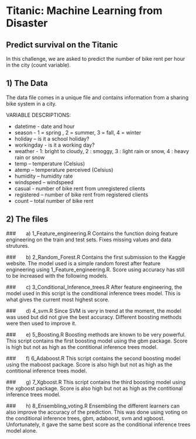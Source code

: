 # Titanic: Machine Learning from Disaster
## Predict survival on the Titanic 

In this challenge, we are asked to predict the number of bike rent per hour in the city (count variable). 

## 1) The Data
The data file comes in a unique file and contains information from a sharing bike system in a city.

VARIABLE DESCRIPTIONS:
* datetime - date and hour
* season - 1 = spring , 2 = summer, 3 = fall, 4 = winter
* holiday – is it a school holiday?
* workingday - is it a working day?
* weather - 1: bright to cloudy, 2 : smoggy, 3 : light rain or snow, 4 : heavy rain or snow 
* temp – temperature (Celsius) 
* atemp – temperature perceived (Celsius) 
* humidity – humidity rate 
* windspeed – windspeed 
* casual - number of bike rent from unregistered clients
* registered – number of bike rent from registered clients 
* count – total number of bike rent


## 2) The files

###&nbsp;&nbsp;&nbsp;&nbsp;&nbsp;&nbsp; a) 1_Feature_engineering.R
Contains the function doing feature engineering on the train and test sets. Fixes missing values and data strutures.

###&nbsp;&nbsp;&nbsp;&nbsp;&nbsp;&nbsp; b) 2_Random_Forest.R
Contains the first submission to the Kaggle website. The model used is a simple random forest after feature engineering using 1_Feature_engineering.R. Score using accuracy has still to be increased with the following models. 

###&nbsp;&nbsp;&nbsp;&nbsp;&nbsp;&nbsp; c) 3_Conditional_Inference_trees.R
After feature engineering, the model used in this script is the conditional inference trees model. This is what gives the current most highest score. 

###&nbsp;&nbsp;&nbsp;&nbsp;&nbsp;&nbsp; d) 4_svm.R
Since SVM is very in trend at the moment, the model was used but did not give the best accuracy. Different boosting methods were then used to improve it.

###&nbsp;&nbsp;&nbsp;&nbsp;&nbsp;&nbsp; e) 5_Boosting.R
Boosting methods are known to be very powerful. This script contains the first boosting model using the gbm package. Score is high but not as high as the contitional inference trees model.

###&nbsp;&nbsp;&nbsp;&nbsp;&nbsp;&nbsp; f) 6_Adaboost.R
This script contains the second boosting model using the maboost package. Score is also high but not as high as the contitional inference trees model.

###&nbsp;&nbsp;&nbsp;&nbsp;&nbsp;&nbsp; g) 7_Xgboost.R
This script contains the third boosting model using the xgboost package. Score is also high but not as high as the contitional inference trees model.

###&nbsp;&nbsp;&nbsp;&nbsp;&nbsp;&nbsp; h) 8_Ensembling_voting.R
Ensembling the different learners can also improve the accuracy of the prediction. This was done using voting on the conditional inference trees, gbm, adaboost, svm and xgboost. Unfortunately, it gave the same best score as the conditional inference trees model alone.
